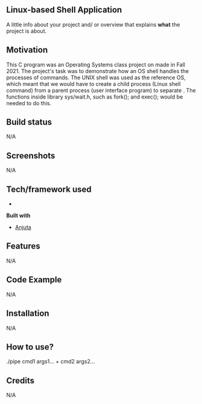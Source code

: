 ## Linux-based Shell Application
A little info about your project and/ or overview that explains **what** the project is about.

## Motivation
This C program was an Operating Systems class project on made in Fall 2021. The project's task was to demonstrate how an OS shell handles the processes of commands. The UNIX shell was used as the reference OS, which meant that we would have to create a child process (Linux shell command) from a parent process (user interface program) to separate . The functions inside library sys/wait.h, such as fork(); and exec(); would be needed to do this.

## Build status
N/A
 
## Screenshots
N/A

## Tech/framework used
-

<b>Built with</b>
- [Anjuta](https://www.anjuta.org)

## Features
N/A

## Code Example
N/A

## Installation
N/A

## How to use?
./pipe cmd1 args1... + cmd2 args2...


## Credits
N/A
